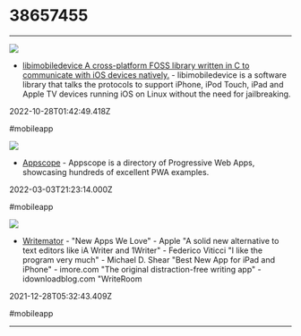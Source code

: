 # 38657455

---

![](https://libimobiledevice.org/img/brand/brand-ontop-gradient-alpha.png)

- [libimobiledevice A cross-platform FOSS library written in C to communicate with iOS devices natively.](https://libimobiledevice.org) - libimobiledevice is a software library that talks the protocols to support iPhone, iPod Touch, iPad and Apple TV devices running iOS on Linux without the need for jailbreaking.

2022-10-28T01:42:49.418Z

#mobileapp

![](https://appsco.pe/img/card.png)

- [Appscope](https://appsco.pe) - Appscope is a directory of Progressive Web Apps, showcasing hundreds of excellent PWA examples.

2022-03-03T21:23:14.000Z

#mobileapp

![](https://is1-ssl.mzstatic.com/image/thumb/Purple116/v4/a5/ee/ab/a5eeabb3-a8b3-004b-e1fa-ef585fda9ff3/AppIcon-0-0-1x_U007emarketing-0-0-0-7-0-0-sRGB-0-0-0-GLES2_U002c0-512MB-85-220-0-0.png/1200x630wa.png)

- [Writemator](https://apps.apple.com/us/app/writemator/id1326574914) - "New Apps We Love" - Apple  "A solid new alternative to text editors like iA Writer and 1Writer" - Federico Viticci  "I like the program very much" - Michael D. Shear  "Best New App for iPad and iPhone" - imore.com   "The original distraction-free writing app" - idownloadblog.com   "WriteRoom

2021-12-28T05:32:43.409Z

#mobileapp

---

